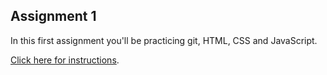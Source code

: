 
## Assignment 1

In this first assignment you'll be practicing git, HTML, CSS and JavaScript.

[Click here for instructions](assignment_1).
